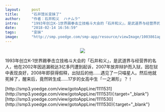 ```yaml
---
layout:     post
title:      "石井馆长变妹了"
author:     "作者：石井和义  ハナムラ"
intro:      "1993年创立K-1世界踢拳击立技格斗大会的「石井和义」，是武道界与经营界的名人，他在2002年因逃漏税达3亿多円遭到起诉，2007年放弃辩护而入狱，因在狱中表现良好，2008年即获得假释，出狱后的他……遇见了一只喵星人。然后他就死掉了，醒来后，竟然转生成……17岁的女高中生「一之濑形」？！"
date:       "2018-02-14 16:56:59"
tags:       "变妹"
image:      "http://smp.yoedge.com/smp-app/resource/viewImage/1003861appline.png"
---
```

<div style="text-align: center">
<p><img src="http://smp.yoedge.com/smp-app/resource/viewImage/1003861appline.png"/></p>
</div>
<p class="post-meta">
<span>1993年创立K-1世界踢拳击立技格斗大会的「石井和义」，是武道界与经营界的名人，他在2002年因逃漏税达3亿多円遭到起诉，2007年放弃辩护而入狱，因在狱中表现良好，2008年即获得假释，出狱后的他……遇见了一只喵星人。然后他就死掉了，醒来后，竟然转生成……17岁的女高中生「一之濑形」？！</span>
</p>
[http://smp3.yoedge.com/view/gotoAppLine/1111531](http://smp3.yoedge.com/view/gotoAppLine/1111531){:target="_blank"}
[http://smp3.yoedge.com/view/gotoAppLine/1111530](http://smp3.yoedge.com/view/gotoAppLine/1111530){:target="_blank"}


